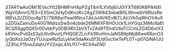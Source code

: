 $START$wAoOM/1EVscYtt2BHMFnHXpPZgT4m1LXVbj6/iJ0iYXT680K6PIkNXlWgV0AmrG7ES+EXSmCbHyDdKnzKc2Ag23W843nbatB0LWmwbV6RtzsRe9BfxLD/Z0Oov8pTE/79iR8yrPewI9Ncx7JklJvIAVKEvBiTLAl//Vb5qIRhO1r6uXo2DGaZamuDo40G1MdizsSw5ri4cbde26MMIXF6HOUck1LmYGqz36MoXaEtRCQ5Sgg0QX5r0DvbkPy0DBl3Kh2bVXTxZAd9TEhdO/keTCCmLZG4D6otX3kRVtncPvtQsS3yjU6v9IvotLPHQQEZLrcFk1l8vIHmJaNSB9pNb88we6RsnO3jyQbXozJaOzyTUJupeRpSzLykhkSdaAkuSf3UdGsctiwTePL0T+p07QiNA1JUJZ3fxLP15no2dqhUYV2xipL4XLfO7+6CX4s$END$